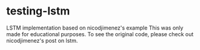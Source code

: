 # testing-lstm
LSTM implementation based on nicodjimenez's example
This was only made for educational purposes. To see the original code, please check out nicodjimenez's post on lstm.
